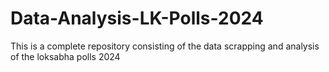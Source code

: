 # Data-Analysis-LK-Polls-2024

This is a complete repository consisting of the data scrapping and analysis of the loksabha polls 2024
